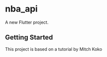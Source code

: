 # nba_api

A new Flutter project.

## Getting Started

This project is based on a tutorial by Mitch Koko
